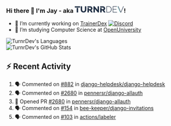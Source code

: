 ### Hi there 👋 I'm Jay - aka <img src="https://raw.githubusercontent.com/TurnrDev/TurnrDev/master/Logo/SVG/TurnrDev_Logo_Dark%20Blue%20%26%20Teal.svg" alt="TurnrDev" height="17.5px">!

- 🔭 I’m currently working on [TrainerDex](https://www.github.com/TrainerDex) [![Discord](https://discordapp.com/api/v6/guilds/364313717720219651/widget.png?style=shield)](http://discord.trainerdex.co.uk/)
- 🤔 I’m studying Computer Science at [OpenUniversity](http://www.open.ac.uk/courses/computing-it/degrees/bsc-computing-it-software-q62-soft)

![TurnrDev's Languages](https://github-readme-stats.vercel.app/api/top-langs/?username=TurnrDev&layout=compact&hide_border=true&title_color=1fa6aa&text_color=233247)
<br>
![TurnrDev's GitHub Stats](https://github-readme-stats.vercel.app/api?username=TurnrDev&show_icons=true&hide_border=true&count_private=true&include_all_commits=true&icon_color=1fa6aa&title_color=1fa6aa&text_color=233247)
<br>

## :zap: Recent Activity

<!--START_SECTION:activity-->
1. 🗣 Commented on [#882](https://github.com/django-helpdesk/django-helpdesk/issues/882) in [django-helpdesk/django-helpdesk](https://github.com/django-helpdesk/django-helpdesk)
2. 🗣 Commented on [#2680](https://github.com/pennersr/django-allauth/issues/2680) in [pennersr/django-allauth](https://github.com/pennersr/django-allauth)
3. 💪 Opened PR [#2680](https://github.com/pennersr/django-allauth/pull/2680) in [pennersr/django-allauth](https://github.com/pennersr/django-allauth)
4. 🗣 Commented on [#154](https://github.com/bee-keeper/django-invitations/issues/154) in [bee-keeper/django-invitations](https://github.com/bee-keeper/django-invitations)
5. 🗣 Commented on [#103](https://github.com/actions/labeler/issues/103) in [actions/labeler](https://github.com/actions/labeler)
<!--END_SECTION:activity-->
